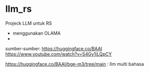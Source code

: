 # llm_rs
Projeck LLM untuk RS
- menggunakan OLAMA
- 

sumber-sumber:
https://huggingface.co/BAAI
https://www.youtube.com/watch?v=S4Gy1iLQpCY

https://huggingface.co/BAAI/bge-m3/tree/main : llm multi bahasa

